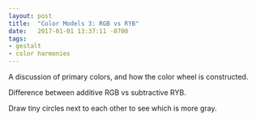 ```yaml
---
layout: post
title:  "Color Models 3: RGB vs RYB"
date:   2017-01-01 13:37:11 -0700
tags:
- gestalt
- color harmonies
---
```

A discussion of primary colors, and how the color wheel is constructed.

Difference between additive RGB vs subtractive RYB.

Draw tiny circles next to each other to see which is more gray.
